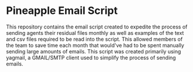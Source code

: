 # Pineapple Email Script
This repository contains the email script created to expedite the process of sending agents their residual files monthly as well as examples of the text and csv files required to be read into the script. 
This allowed members of the team to save time each month that would've had to be spent manually sending large amounts of emails.
This script was created primarily using yagmail, a GMAIL/SMTP client used to simplify the process of sending emails.
